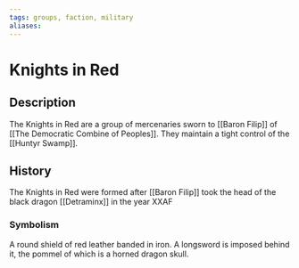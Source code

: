 ```yaml
---
tags: groups, faction, military
aliases:
---
```


# Knights in Red
## Description
The Knights in Red are a group of mercenaries sworn to [[Baron Filip]] of [[The Democratic Combine of Peoples]]. They maintain a tight control of the [[Huntyr Swamp]].

## History
The Knights in Red were formed after [[Baron Filip]] took the head of the black dragon [[Detraminx]] in the year XXAF

### Symbolism
A round shield of red leather banded in iron. A longsword is imposed behind it, the pommel of which is a horned dragon skull.